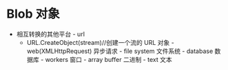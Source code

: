 # Blob 对象

- 相互转换的其他平台 - url
  - URL.CreateObject(stream)//创建一个流的 URL 对象 - web(XMLHttpRequest) 异步请求 - file system 文件系统 - database 数据库 - workers 窗口 - array buffer 二进制 - text 文本
